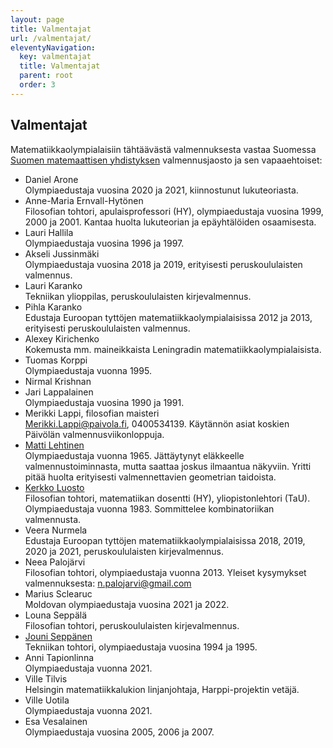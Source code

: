 ```yaml
---
layout: page
title: Valmentajat
url: /valmentajat/
eleventyNavigation:
  key: valmentajat
  title: Valmentajat
  parent: root
  order: 3
---
```

## Valmentajat

Matematiikkaolympialaisiin tähtäävästä valmennuksesta vastaa Suomessa
[Suomen matemaattisen yhdistyksen][smy] valmennusjaosto ja sen vapaaehtoiset:

*  Daniel Arone<br/>
   Olympiaedustaja vuosina 2020 ja 2021, kiinnostunut lukuteoriasta.
*  Anne-Maria Ernvall-Hytönen<br/>
   Filosofian tohtori, apulaisprofessori (HY), olympiaedustaja vuosina 1999, 2000 ja 2001.
   Kantaa huolta lukuteorian ja epäyhtälöiden osaamisesta.
*  Lauri Hallila<br/> Olympiaedustaja vuosina 1996 ja 1997.
*  Akseli Jussinmäki<br/> Olympiaedustaja vuosina 2018 ja 2019, erityisesti peruskoululaisten valmennus.
*  Lauri Karanko <br/> Tekniikan ylioppilas, peruskoululaisten kirjevalmennus.
*  Pihla Karanko <br/> Edustaja Euroopan tyttöjen matematiikkaolympialaisissa 2012 ja 2013, erityisesti peruskoululaisten valmennus.
*  Alexey Kirichenko<br/>
   Kokemusta mm. maineikkaista Leningradin matematiikkaolympialaisista.
*  Tuomas Korppi<br/>
   Olympiaedustaja vuonna 1995.
*  Nirmal Krishnan<br/>
*  Jari Lappalainen<br/> Olympiaedustaja vuosina 1990 ja 1991.
*  Merikki Lappi, filosofian maisteri<br/>
   Merikki.Lappi@paivola.fi, 0400534139.
   Käytännön asiat koskien Päivölän valmennusviikonloppuja.
*  [Matti Lehtinen][matti]<br/>
   Olympiaedustaja vuonna 1965. Jättäytynyt eläkkeelle valmennustoiminnasta, mutta saattaa joskus ilmaantua näkyviin.
   Yritti pitää huolta erityisesti valmennettavien geometrian taidoista.
*  [Kerkko Luosto][kluosto]<br/>
   Filosofian tohtori, matematiikan dosentti (HY), yliopistonlehtori (TaU).
   Olympiaedustaja vuonna 1983.
   Sommittelee kombinatoriikan valmennusta.
*  Veera Nurmela<br/> Edustaja Euroopan tyttöjen matematiikkaolympialaisissa 2018, 2019, 2020 ja 2021, peruskoululaisten kirjevalmennus.
*  Neea Palojärvi<br/> Filosofian tohtori, olympiaedustaja vuonna 2013.
   Yleiset kysymykset valmennuksesta: n.palojarvi@gmail.com
*  Marius Sclearuc <br/> Moldovan olympiaedustaja vuosina 2021 ja 2022.   
*  Louna Seppälä<br/>
   Filosofian tohtori, peruskoululaisten kirjevalmennus.
*  [Jouni Seppänen][jks]<br/> Tekniikan tohtori, olympiaedustaja vuosina 1994 ja 1995.
*  Anni Tapionlinna<br/>
   Olympiaedustaja vuonna 2021.
*  Ville Tilvis<br/>
   Helsingin matematiikkalukion linjanjohtaja, Harppi-projektin vetäjä.
*  Ville Uotila<br/>
   Olympiaedustaja vuonna 2021.
*  Esa Vesalainen<br/>
   Olympiaedustaja vuosina 2005, 2006 ja 2007.

[smy]: http://www.matemaattinenyhdistys.fi/
[ahonkela]: http://www.iki.fi/ahonkela/
[matti]: http://www.elisanet.fi/matti.t.lehtinen/
[kluosto]: https://www.tuni.fi/fi/kerkko-luosto
[jks]: http://www.iki.fi/jks/

<!--
*  Otte Heinävaara<br/> Olympiaedustaja vuosina 2012 ja 2013.
*  Asla Heiskanen<br/> Olympiaedustaja vuonna 2020.
*  Olli Hirviniemi<br/>Olympiaedustaja vuosina 2010 ja 2011.
*  [Antti Honkela][ahonkela]<br/> Olympiaedustaja vuonna 1997.
*  Olli Järviniemi<br/> Olympiaedustaja vuosina 2017, 2018 ja 2019.
*  Jaakko Seppälä<br/>
   Filosofian maisteri, edustaja Pohjoismaisessa matematiikkakilpailussa 2007.
*  Joni Teräväinen<br/> Filosofian tohtori, olympiaedustaja vuosina 2011, 2012 ja 2013.
-->

